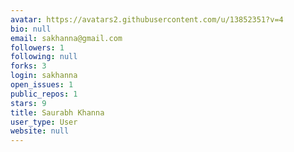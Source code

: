 ```yaml
---
avatar: https://avatars2.githubusercontent.com/u/13852351?v=4
bio: null
email: sakhanna@gmail.com
followers: 1
following: null
forks: 3
login: sakhanna
open_issues: 1
public_repos: 1
stars: 9
title: Saurabh Khanna
user_type: User
website: null
---
```


